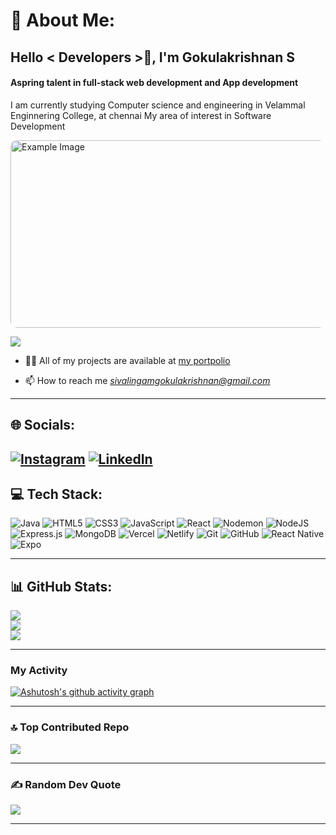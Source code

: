 
# 💫 About Me:
 <h2 align="left">Hello < Developers >👋, I'm Gokulakrishnan S</h2> 
<h4 align="left">Aspring talent in full-stack web development and App development </h4><p>I am currently studying Computer science and engineering in Velammal Enginnering College, 
 at chennai 
 My area of interest in Software Development
</p>
<img src="https://i.pinimg.com/originals/a8/95/d1/a895d143497deab9f5b94834a7d9550a.gif" alt="Example Image" align="center" style="width: 550px; height: 300px; border-radius:10px;">

  
[![](https://visitcount.itsvg.in/api?id=GokulakrishnanSivalingam&icon=0&color=0)](https://visitcount.itsvg.in)



- 👨‍💻 All of my projects are available at [my portpolio](http://gokuls.vercel.app)

- 📫 How to reach me *sivalingamgokulakrishnan@gmail.com*


---
## 🌐 Socials:
[![Instagram](https://img.shields.io/badge/Instagram-%23E4405F.svg?logo=Instagram&logoColor=white)](https://instagram.com/__gokul__bala__) [![LinkedIn](https://img.shields.io/badge/LinkedIn-%230077B5.svg?logo=linkedin&logoColor=white)](https://www.linkedin.com/in/gokulakrishnan-s-01890b312/)
---
## 💻 Tech Stack: 
<div align ="left">
 
![Java](https://img.shields.io/badge/java-%23ED8B00.svg?style=for-the-badge&logo=openjdk&logoColor=white) ![HTML5](https://img.shields.io/badge/html5-%23E34F26.svg?style=for-the-badge&logo=html5&logoColor=white) ![CSS3](https://img.shields.io/badge/css3-%231572B6.svg?style=for-the-badge&logo=css3&logoColor=white) ![JavaScript](https://img.shields.io/badge/javascript-%23323330.svg?style=for-the-badge&logo=javascript&logoColor=%23F7DF1E) ![React](https://img.shields.io/badge/react-%2320232a.svg?style=for-the-badge&logo=react&logoColor=%2361DAFB) ![Nodemon](https://img.shields.io/badge/NODEMON-%23323330.svg?style=for-the-badge&logo=nodemon&logoColor=%BBDEAD) ![NodeJS](https://img.shields.io/badge/node.js-6DA55F?style=for-the-badge&logo=node.js&logoColor=white) ![Express.js](https://img.shields.io/badge/express.js-%23404d59.svg?style=for-the-badge&logo=express&logoColor=%2361DAFB) ![MongoDB](https://img.shields.io/badge/MongoDB-%234ea94b.svg?style=for-the-badge&logo=mongodb&logoColor=white) ![Vercel](https://img.shields.io/badge/vercel-%23000000.svg?style=for-the-badge&logo=vercel&logoColor=white) ![Netlify](https://img.shields.io/badge/netlify-%23000000.svg?style=for-the-badge&logo=netlify&logoColor=#00C7B7) ![Git](https://img.shields.io/badge/git-%23F05033.svg?style=for-the-badge&logo=git&logoColor=white) ![GitHub](https://img.shields.io/badge/github-%23121011.svg?style=for-the-badge&logo=github&logoColor=white) ![React Native](https://img.shields.io/badge/react_native-%2320232a.svg?style=for-the-badge&logo=react&logoColor=%2361DAFB) ![Expo](https://img.shields.io/badge/expo-1C1E24?style=for-the-badge&logo=expo&logoColor=#D04A37)</div>

---


## 📊 GitHub Stats:
![](https://github-readme-stats.vercel.app/api?username=GokulakrishnanSivalingam&theme=radical&hide_border=false&include_all_commits=false&count_private=false)<br/>
![](https://github-readme-streak-stats.herokuapp.com/?user=GokulakrishnanSivalingam&theme=radical&hide_border=false)<br/>
![](https://github-readme-stats.vercel.app/api/top-langs/?username=GokulakrishnanSivalingam&theme=radical&hide_border=false&include_all_commits=false&count_private=false&layout=compact)

---

### My Activity
[![Ashutosh's github activity graph](https://github-readme-activity-graph.vercel.app/graph?username=GokulakrishnanSivalingam&theme=radical&area=true&hide_border=true)](https://github.com/ashutosh00710/github-readme-activity-graph)

---
### 🔝 Top Contributed Repo
![](https://github-contributor-stats.vercel.app/api?username=GokulakrishnanSivalingam&limit=5&theme=radical&combine_all_yearly_contributions=true)

---
### ✍️ Random Dev Quote
![](https://quotes-github-readme.vercel.app/api?type=horizontal&theme=radical)



---


<!-- Proudly created with GPRM ( https://gprm.itsvg.in ) -->
